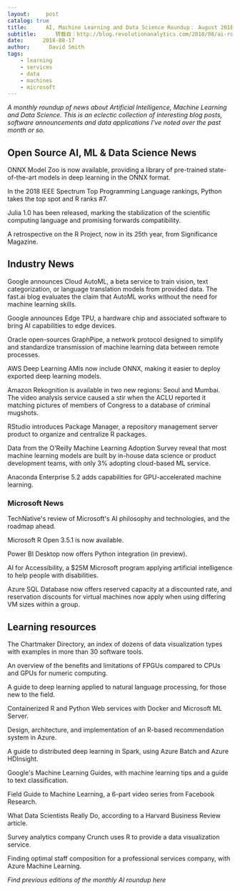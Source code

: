 ```yaml
---
layout:     post
catalog: true
title:      AI, Machine Learning and Data Science Roundup： August 2018
subtitle:      转载自：http://blog.revolutionanalytics.com/2018/08/ai-roundup-august-2018.html
date:      2018-08-17
author:      David Smith
tags:
    - learning
    - services
    - data
    - machines
    - microsoft
---
```


*A monthly roundup of news about Artificial Intelligence, Machine Learning and Data Science. This is an eclectic collection of interesting blog posts, software announcements and data applications I've noted over the past month or so.*

## Open Source AI, ML & Data Science News

ONNX Model Zoo is now available, providing a library of pre-trained state-of-the-art models in deep learning in the ONNX format.

In the 2018 IEEE Spectrum Top Programming Language rankings, Python takes the top spot and R ranks #7.

Julia 1.0 has been released, marking the stabilization of the scientific computing language and promising forwards compatibility.

A retrospective on the R Project, now in its 25th year, from Significance Magazine.

## Industry News

Google announces Cloud AutoML, a beta service to train vision, text categorization, or language translation models from provided data. The fast.ai blog evaluates the claim that AutoML works without the need for machine learning skills.

Google announces Edge TPU, a hardware chip and associated software to bring AI capabilities to edge devices.

Oracle open-sources GraphPipe, a network protocol designed to simplify and standardize transmission of machine learning data between remote processes.

AWS Deep Learning AMIs now include ONNX, making it easier to deploy exported deep learning models.

Amazon Rekognition is available in two new regions: Seoul and Mumbai. The video analysis service caused a stir when the ACLU reported it matching pictures of members of Congress to a database of criminal mugshots.

RStudio introduces Package Manager, a repository management server product to organize and centralize R packages.

Data from the O'Reilly Machine Learning Adoption Survey reveal that most machine learning models are built by in-house data science or product development teams, with only 3% adopting cloud-based ML service.

Anaconda Enterprise 5.2 adds capabilities for GPU-accelerated machine learning.

### Microsoft News

TechNative's review of Microsoft's AI philosophy and technologies, and the roadmap ahead.

Microsoft R Open 3.5.1 is now available.

Power BI Desktop now offers Python integration (in preview).

AI for Accessibility, a $25M Microsoft program applying artificial intelligence to help people with disabilities.

Azure SQL Database now offers reserved capacity at a discounted rate, and reservation discounts for virtual machines now apply when using differing VM sizes within a group.

## Learning resources

The Chartmaker Directory, an index of dozens of data visualization types with examples in more than 30 software tools.

An overview of the benefits and limitations of FPGUs compared to CPUs and GPUs for numeric computing.

A guide to deep learning applied to natural language processing, for those new to the field.

Containerized R and Python Web services with Docker and Microsoft ML Server.

Design, architecture, and implementation of an R-based recommendation system in Azure.

A guide to distributed deep learning in Spark, using Azure Batch and Azure HDInsight.

Google's Machine Learning Guides, with machine learning tips and a guide to text classification.

Field Guide to Machine Learning, a 6-part video series from Facebook Research.

What Data Scientists Really Do, according to a Harvard Business Review article.

Survey analytics company Crunch uses R to provide a data visualization service.

Finding optimal staff composition for a professional services company, with Azure Machine Learning.

*Find previous editions of the monthly AI roundup here*
